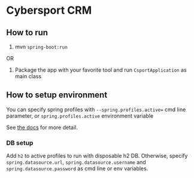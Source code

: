 # Cybersport CRM

## How to run

1. mvn `spring-boot:run`

OR

1. Package the app with your favorite tool and run `CsportApplication` as main class

## How to setup environment

You can specify spring profiles with `--spring.profiles.active=` cmd line parameter,
or `spring.profiles.active` environment variable

See [the docs](https://docs.spring.io/spring-boot/docs/current/reference/html/howto-properties-and-configuration.html) for more detail.

### DB setup

Add `h2` to active profiles to run with disposable h2 DB. Otherwise, specify
`spring.datasource.url`, `spring.datasource.username` and `spring.datasource.password` as cmd line or env variables.